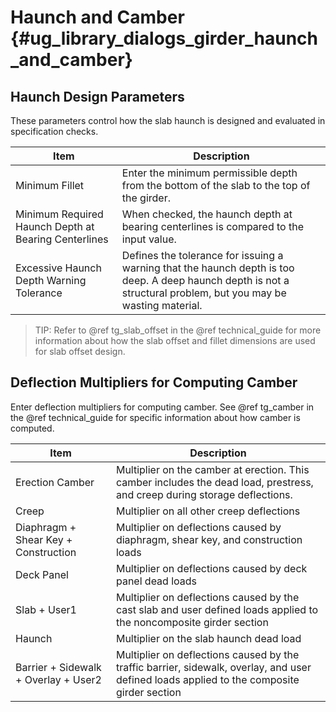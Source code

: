 Haunch and Camber {#ug_library_dialogs_girder_haunch_and_camber}
==============================================

Haunch Design Parameters
-----------------------
These parameters control how the slab haunch is designed and evaluated in specification checks.

Item | Description
-----|-------------
Minimum Fillet | Enter the minimum permissible depth from the bottom of the slab to the top of the girder.
Minimum Required Haunch Depth at Bearing Centerlines | When checked, the haunch depth at bearing centerlines is compared to the input value.
Excessive Haunch Depth Warning Tolerance | Defines the tolerance for issuing a warning that the haunch depth is too deep. A deep haunch depth is not a structural problem, but you may be wasting material.

> TIP: Refer to @ref tg_slab_offset in the @ref technical_guide for more information about how the slab offset and fillet dimensions are used for slab offset design.

Deflection Multipliers for Computing Camber
-----------------------------------------
Enter deflection multipliers for computing camber. See @ref tg_camber in the @ref technical_guide for specific information about how camber is computed.

Item | Description
-----|-------------
Erection Camber | Multiplier on the camber at erection. This camber includes the dead load, prestress, and creep during storage deflections.
Creep | Multiplier on all other creep deflections
Diaphragm + Shear Key + Construction | Multiplier on deflections caused by diaphragm, shear key, and construction loads
Deck Panel | Multiplier on deflections caused by deck panel dead loads
Slab + User1 | Multiplier on deflections caused by the cast slab and user defined loads applied to the noncomposite girder section
Haunch | Multiplier on the slab haunch dead load
Barrier + Sidewalk + Overlay + User2 | Multiplier on deflections caused by the traffic barrier, sidewalk, overlay, and user defined loads applied to the composite girder section
